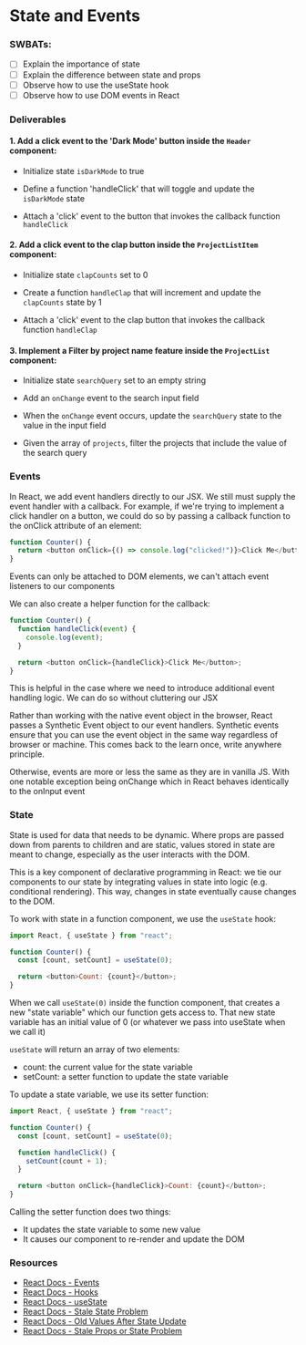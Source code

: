 # State and Events

### SWBATs:

- [ ] Explain the importance of state
- [ ] Explain the difference between state and props
- [ ] Observe how to use the useState hook
- [ ] Observe how to use DOM events in React

### Deliverables

#### 1. Add a click event to the 'Dark Mode' button inside the `Header` component:

- Initialize state `isDarkMode` to true

- Define a function 'handleClick' that will toggle and update the `isDarkMode` state

- Attach a 'click' event to the button that invokes the callback function `handleClick`

#### 2. Add a click event to the clap button inside the `ProjectListItem` component:

- Initialize state `clapCounts` set to 0

- Create a function `handleClap` that will increment and update the `clapCounts` state by 1

- Attach a 'click' event to the clap button that invokes the callback function `handleClap`

#### 3. Implement a Filter by project name feature inside the `ProjectList` component:

- Initialize state `searchQuery` set to an empty string

- Add an `onChange` event to the search input field

- When the `onChange` event occurs, update the `searchQuery` state to the value in the input field

- Given the array of `projects`, filter the projects that include the value of the search query

### Events

In React, we add event handlers directly to our JSX. We still must supply the event handler with a callback. For example, if we're trying to implement a click handler on a button, we could do so by passing a callback function to the onClick attribute of an element:

```js
function Counter() {
  return <button onClick={() => console.log("clicked!")}>Click Me</button>;
}
```

Events can only be attached to DOM elements, we can't attach event listeners to our components

We can also create a helper function for the callback:

```js
function Counter() {
  function handleClick(event) {
    console.log(event);
  }

  return <button onClick={handleClick}>Click Me</button>;
}
```

This is helpful in the case where we need to introduce additional event handling logic. We can do so without cluttering our JSX

Rather than working with the native event object in the browser, React passes a Synthetic Event object to our event handlers. Synthetic events ensure that you can use the event object in the same way regardless of browser or machine. This comes back to the learn once, write anywhere principle.

Otherwise, events are more or less the same as they are in vanilla JS. With one notable exception being onChange which in React behaves identically to the onInput event

### State

State is used for data that needs to be dynamic. Where props are passed down from parents to children and are static, values stored in state are meant to change, especially as the user interacts with the DOM.

This is a key component of declarative programming in React: we tie our components to our state by integrating values in state into logic (e.g. conditional rendering). This way, changes in state eventually cause changes to the DOM.

To work with state in a function component, we use the `useState` hook:

```js
import React, { useState } from "react";

function Counter() {
  const [count, setCount] = useState(0);

  return <button>Count: {count}</button>;
}
```

When we call `useState(0)` inside the function component, that creates a new "state variable" which our function gets access to. That new state variable has an initial value of 0 (or whatever we pass into useState when we call it)

`useState` will return an array of two elements:

- count: the current value for the state variable
- setCount: a setter function to update the state variable

To update a state variable, we use its setter function:

```js
import React, { useState } from "react";

function Counter() {
  const [count, setCount] = useState(0);

  function handleClick() {
    setCount(count + 1);
  }

  return <button onClick={handleClick}>Count: {count}</button>;
}
```

Calling the setter function does two things:

- It updates the state variable to some new value
- It causes our component to re-render and update the DOM

### Resources

- [React Docs - Events](https://react.dev/learn/adding-interactivity)
- [React Docs - Hooks](https://react.dev/reference/react/hooks)
- [React Docs - useState](https://react.dev/reference/react/useState)
- [React Docs - Stale State Problem](https://reactjs.org/docs/hooks-faq.html#why-am-i-seeing-stale-props-or-state-inside-my-function)
- [React Docs - Old Values After State Update](https://react.dev/reference/react/useState#ive-updated-the-state-but-logging-gives-me-the-old-value)
- [React Docs - Stale Props or State Problem](https://legacy.reactjs.org/docs/hooks-faq.html#why-am-i-seeing-stale-props-or-state-inside-my-function)
